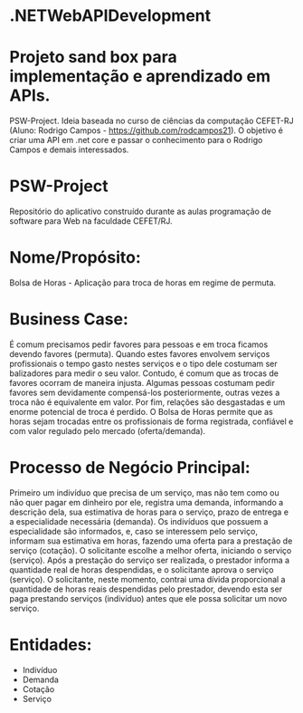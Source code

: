 # .NETWebAPIDevelopment

# Projeto sand box para implementação e aprendizado em APIs.
PSW-Project. Ideia baseada no curso de ciências da computação CEFET-RJ (Aluno: Rodrigo Campos - https://github.com/rodcampos21). O objetivo é criar uma API em .net core e passar o conhecimento para o Rodrigo Campos e demais interessados.


# PSW-Project
Repositório do aplicativo construído durante as aulas programação de software para Web na faculdade CEFET/RJ.

# Nome/Propósito: 
Bolsa de Horas - Aplicação para troca de horas em regime de permuta.

# Business Case:
É comum precisamos pedir favores para pessoas e em troca ficamos devendo favores (permuta). Quando estes favores envolvem 
serviços profissionais o tempo gasto nestes serviços e o tipo dele costumam ser balizadores para medir o seu valor. Contudo, é 
comum que as trocas de favores ocorram de maneira injusta. Algumas pessoas costumam pedir favores sem devidamente compensá-los 
posteriormente, outras vezes a troca não é equivalente em valor. Por fim, relações são desgastadas e um enorme potencial de 
troca é perdido. O Bolsa de Horas permite que as horas sejam trocadas entre os profissionais de forma registrada, confiável e 
com valor regulado pelo mercado (oferta/demanda).

# Processo de Negócio Principal:
Primeiro um indivíduo que precisa de um serviço, mas não tem como ou não quer pagar em dinheiro por ele, registra uma demanda, informando a descrição dela, sua estimativa de horas para o serviço, prazo de entrega e a especialidade necessária (demanda). Os indivíduos que possuem a especialidade são informados, e, caso se interessem pelo serviço, informam sua estimativa em horas, fazendo uma oferta para a prestação de serviço (cotação). O solicitante escolhe a melhor oferta, iniciando o serviço (serviço). Após a prestação do serviço ser realizada, o prestador informa a quantidade real de horas despendidas, e o solicitante aprova o serviço (serviço). O solicitante, neste momento, contrai uma dívida proporcional a quantidade de horas reais despendidas pelo prestador, devendo esta ser paga prestando serviços (indivíduo) antes que ele possa solicitar um novo serviço. 

# Entidades:
- Indivíduo
- Demanda
- Cotação
- Serviço

